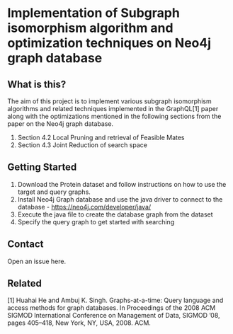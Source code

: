 # Implementation of Subgraph isomorphism algorithm and optimization techniques on Neo4j graph database

## What is this?

The aim of this project is to implement various subgraph isomorphism algorithms
and related techniques implemented in the GraphQL[1] paper along with the optimizations
mentioned in the following sections from the paper on the Neo4j graph database.

1. Section 4.2 Local Pruning and retrieval of Feasible Mates
2. Section 4.3 Joint Reduction of search space

## Getting Started

1. Download the Protein dataset and follow instructions on how to use the target and query graphs.
2. Install Neo4j Graph database and use the java driver to connect to the database - https://neo4j.com/developer/java/
3. Execute the java file to create the database graph from the dataset
4. Specify the query graph to get started with searching

## Contact
Open an issue here.

## Related
[1] Huahai He and Ambuj K. Singh. Graphs-at-a-time: Query language and access methods
for graph databases. In Proceedings of the 2008 ACM SIGMOD International
Conference on Management of Data, SIGMOD ’08, pages 405–418, New York, NY,
USA, 2008. ACM.

